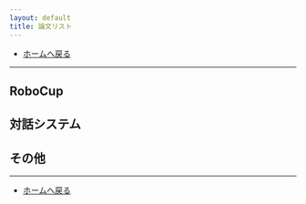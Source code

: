 ```yaml
---
layout: default
title: 論文リスト
---
```


- [ホームへ戻る](../)
---

## RoboCup

## 対話システム

## その他

---
- [ホームへ戻る](../)
